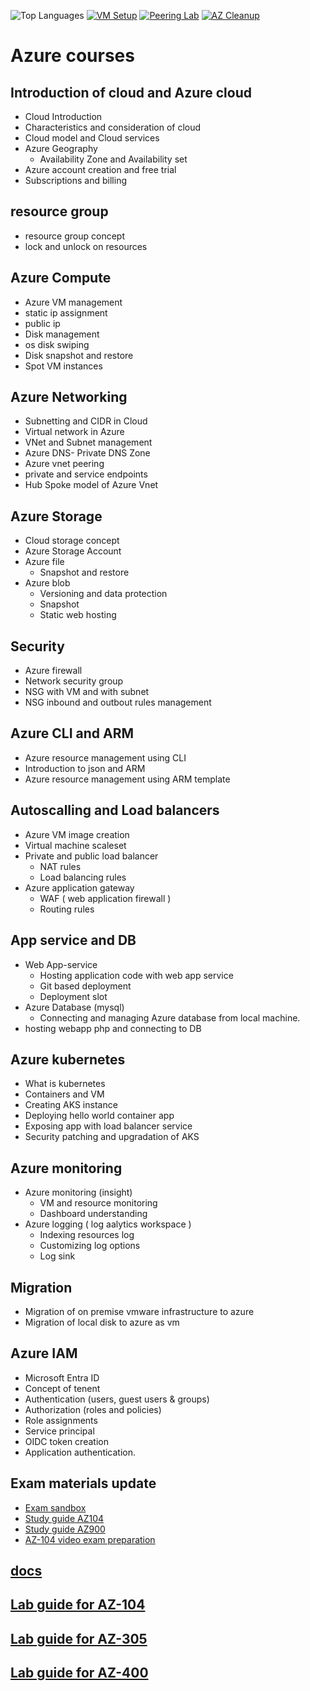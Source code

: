 ![Top Languages](https://img.shields.io/github/languages/top/mevijays/training-azure)   [![VM Setup](https://github.com/mevijays/training-azure/actions/workflows/setup-vm-labs.yaml/badge.svg?branch=main)](https://github.com/mevijays/training-azure/actions/workflows/setup-vm-labs.yaml)    [![Peering Lab](https://github.com/mevijays/training-azure/actions/workflows/lab-vnet-peering.yaml/badge.svg?branch=main)](https://github.com/mevijays/training-azure/actions/workflows/lab-vnet-peering.yaml) [![AZ Cleanup](https://github.com/mevijays/training-azure/actions/workflows/az-cleanup.yaml/badge.svg)](https://github.com/mevijays/training-azure/actions/workflows/az-cleanup.yaml)
 
# Azure courses

## Introduction of cloud and Azure cloud
- Cloud Introduction
- Characteristics and consideration of cloud
- Cloud model and Cloud services
- Azure Geography
  - Availability Zone and Availability set
- Azure account creation and free trial
- Subscriptions and billing

## resource group
- resource group concept
- lock and unlock on resources

## Azure Compute 
- Azure VM management
- static ip assignment
- public ip
- Disk management
- os disk swiping
- Disk snapshot and restore
- Spot VM instances
  

## Azure Networking
- Subnetting and CIDR in Cloud
- Virtual network in Azure
- VNet and Subnet management
- Azure DNS- Private DNS Zone
- Azure vnet peering
- private and service endpoints 
- Hub Spoke model of Azure Vnet

## Azure Storage 
-  Cloud storage concept
-  Azure Storage Account
-  Azure file
   -  Snapshot and restore
-  Azure blob
   -  Versioning and data protection
   -  Snapshot
   -  Static web hosting

## Security
- Azure firewall
- Network security group
- NSG with VM and with subnet
- NSG inbound and outbout rules management

## Azure CLI and ARM
- Azure resource management using CLI
- Introduction to json and ARM
- Azure resource management using ARM template

## Autoscalling and Load balancers 
- Azure VM image creation 
- Virtual machine scaleset
- Private and public load balancer
  - NAT rules
  - Load balancing rules
- Azure application gateway
  - WAF ( web application firewall )
  - Routing rules

## App service and DB
- Web App-service
  - Hosting application code with web app service
  - Git based deployment
  - Deployment slot
- Azure Database (mysql)
  - Connecting and managing Azure database from local machine.
- hosting webapp php and connecting to DB 

## Azure kubernetes
- What is kubernetes
- Containers and VM
- Creating AKS instance
- Deploying hello world container app
- Exposing app with load balancer service
- Security patching and upgradation of AKS

## Azure monitoring
- Azure monitoring  (insight)
  - VM and resource monitoring
  - Dashboard understanding 
- Azure logging  ( log aalytics workspace )
  - Indexing resources log 
  - Customizing log options
  - Log sink

## Migration
- Migration of on premise vmware infrastructure to azure
- Migration of local disk to azure as vm

## Azure IAM
- Microsoft Entra ID
- Concept of tenent 
- Authentication (users, guest users & groups)
- Authorization (roles and policies)
- Role assignments
- Service principal 
- OIDC token creation
- Application authentication.
## Exam materials update
- [Exam sandbox](https://go.microsoft.com/fwlink/?linkid=2226877)
- [Study guide AZ104](https://learn.microsoft.com/en-gb/credentials/certifications/resources/study-guides/az-104)
- [Study guide AZ900](https://learn.microsoft.com/en-gb/credentials/certifications/resources/study-guides/az-900)
- [AZ-104 video exam preparation](https://learn.microsoft.com/en-us/shows/exam-readiness-zone/preparing-for-az-104-manage-azure-identities-and-governance-1-of-5)

## [docs](docs/readme.md)



## [Lab guide for AZ-104](https://microsoftlearning.github.io/AZ-104-MicrosoftAzureAdministrator/)


## [Lab guide for AZ-305](https://microsoftlearning.github.io/AZ-305-DesigningMicrosoftAzureInfrastructureSolutions/)


## [Lab guide for AZ-400](https://microsoftlearning.github.io/AZ400-DesigningandImplementingMicrosoftDevOpsSolutions/)


